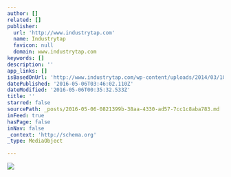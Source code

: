 ```yaml
---
author: []
related: []
publisher:
  url: 'http://www.industrytap.com'
  name: Industrytap
  favicon: null
  domain: www.industrytap.com
keywords: []
description: ''
app_links: []
isBasedOnUrl: 'http://www.industrytap.com/wp-content/uploads/2014/03/1000x750xSatoshi-Nakamoto-AP-e1394636850521.jpg.pagespeed.ic.oq03notTap.jpg'
datePublished: '2016-05-06T03:46:02.110Z'
dateModified: '2016-05-06T00:35:32.533Z'
title: ''
starred: false
sourcePath: _posts/2016-05-06-0821399b-38aa-4330-ad57-7cc1c8aba783.md
inFeed: true
hasPage: false
inNav: false
_context: 'http://schema.org'
_type: MediaObject

---
```

<article style=""><img src="http://www.industrytap.com/wp-content/uploads/2014/03/1000x750xSatoshi-Nakamoto-AP-e1394636850521.jpg.pagespeed.ic.oq03notTap.jpg" /></article>